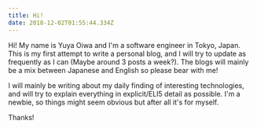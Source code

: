 ```yaml
---
title: Hi!
date: 2018-12-02T01:55:44.334Z
---
```

Hi! My name is Yuya Oiwa and I'm a software engineer in Tokyo, Japan. This is my first attempt to write a personal blog, and I will try to update as frequently as I can (Maybe around 3 posts a week?). The blogs will mainly be a mix between Japanese and English so please bear with me!

I will mainly be writing about my daily finding of interesting technologies, and will try to explain everything in explicit/ELI5 detail as possible. I'm a newbie, so things might seem obvious but after all it's for myself.

Thanks!
